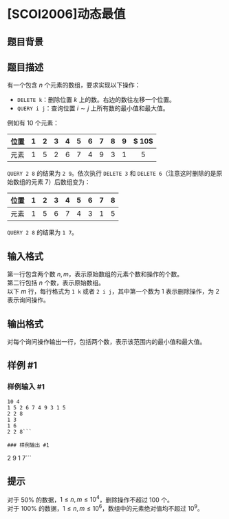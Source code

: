 # [SCOI2006]动态最值

## 题目背景



## 题目描述

有一个包含 $n$ 个元素的数组，要求实现以下操作：

- `DELETE k`：删除位置 $k$ 上的数。右边的数往左移一个位置。
- `QUERY i j`：查询位置 $i\sim j$ 上所有数的最小值和最大值。

例如有 $10$ 个元素：

| 位置 | $1$ | $2$ | $3$ | $4$ | $5$ | $6$ | $7$ | $8$ | $9$ | $	10$ |
| :-: | :-: | :-: | :-: | :-: | :-: | :-: | :-: | :-: | :-: | :-: | 
| 元素 | $1$ | $5$ | $2$ | $6$ | $7$ | $4$ | $9$ | $3$ | $1$ | $5$ |

`QUERY 2 8` 的结果为 `2 9`。依次执行 `DELETE 3` 和 `DELETE 6`（注意这时删除的是原始数组的元素 $7$）后数组变为：

| 位置 | $1$ | $2$ | $3$ | $4$ | $5$ | $6$ | $7$ | $8$ |
| :-: | :-: | :-: | :-: | :-: | :-: | :-: | :-: | :-: | 
| 元素 | $1$ | $5$ | $6$ | $7$ | $4$ | $3$ | $1$ | $5$ |

`QUERY 2 8` 的结果为 `1 7`。


## 输入格式

第一行包含两个数 $n,m$，表示原始数组的元素个数和操作的个数。  
第二行包括 $n$ 个数，表示原始数组。  
以下 $m$ 行，每行格式为 `1 k` 或者 `2 i j`，其中第一个数为 $1$ 表示删除操作，为 $2$ 表示询问操作。

## 输出格式

对每个询问操作输出一行，包括两个数，表示该范围内的最小值和最大值。

## 样例 #1

### 样例输入 #1
```
10 4
1 5 2 6 7 4 9 3 1 5
2 2 8
1 3
1 6
2 2 8```

### 样例输出 #1

```
2 9
1 7```

## 提示

对于 $50\%$ 的数据，$1 \le n, m \le {10}^4$，删除操作不超过 $100$ 个。  
对于 $100\%$ 的数据，$1 \le n, m \le {10}^6$，数组中的元素绝对值均不超过 ${10}^9$。
